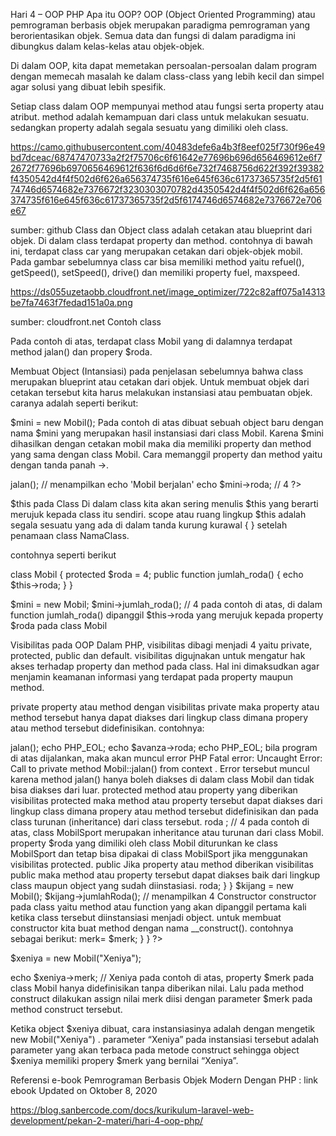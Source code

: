 Hari 4 – OOP PHP
Apa itu OOP?
OOP (Object Oriented Programming) atau pemrograman berbasis objek merupakan paradigma pemrograman yang berorientasikan objek. Semua data dan fungsi di dalam paradigma ini dibungkus dalam kelas-kelas atau objek-objek.

Di dalam OOP, kita dapat memetakan persoalan-persoalan dalam program dengan memecah masalah ke dalam class-class yang lebih kecil dan simpel agar solusi yang dibuat lebih spesifik.

Setiap class dalam OOP mempunyai method atau fungsi serta property atau atribut. method adalah kemampuan dari class untuk melakukan sesuatu. sedangkan property adalah segala sesuatu yang dimiliki oleh class.

https://camo.githubusercontent.com/40483defe6a4b3f8eef025f730f96e49bd7dceac/68747470733a2f2f75706c6f61642e77696b696d656469612e6f72672f77696b6970656469612f636f6d6d6f6e732f7468756d622f392f39382f4350542d4f4f502d6f626a656374735f616e645f636c61737365735f2d5f6174746d6574682e7376672f3230303070782d4350542d4f4f502d6f626a656374735f616e645f636c61737365735f2d5f6174746d6574682e7376672e706e67

sumber: github
Class dan Object
class adalah cetakan atau blueprint dari objek. Di dalam class terdapat property dan method. contohnya di bawah ini, terdapat class car yang merupakan cetakan dari objek-objek mobil. Pada gambar sebelumnya class car bisa memiliki method yaitu refuel(), getSpeed(), setSpeed(), drive() dan memiliki property fuel, maxspeed.

https://ds055uzetaobb.cloudfront.net/image_optimizer/722c82aff075a14313be7fa7463f7fedad151a0a.png

sumber: cloudfront.net
Contoh class

<?php
class Mobil 
{
  public $roda = 4;
  public function jalan()
  {
    echo "Mobil berjalan";
  }
}
?>
Pada contoh di atas, terdapat class Mobil yang di dalamnya terdapat method jalan() dan propery $roda.

Membuat Object (Intansiasi)
pada penjelasan sebelumnya bahwa class merupakan blueprint atau cetakan dari objek. Untuk membuat objek dari cetakan tersebut kita harus melakukan instansiasi atau pembuatan objek. caranya adalah seperti berikut:

$mini = new Mobil();
Pada contoh di atas dibuat sebuah object baru dengan nama $mini yang merupakan hasil instansiasi dari class Mobil. Karena $mini dihasilkan dengan cetakan mobil maka dia memiliki property dan method yang sama dengan class Mobil. Cara memanggil property dan method yaitu dengan tanda panah ->.

<?php
$mini = new Mobil();
$mini->jalan(); // menampilkan echo 'Mobil berjalan'
echo $mini->roda; // 4

?>
$this pada Class
Di dalam class kita akan sering menulis $this yang berarti merujuk kepada class itu sendiri. scope atau ruang lingkup $this adalah segala sesuatu yang ada di dalam tanda kurung kurawal { } setelah penamaan class NamaClass.

contohnya seperti berikut

class Mobil {
  protected $roda = 4;
  public function jumlah_roda() {
    echo $this->roda;
  }
}

$mini = new Mobil;
$mini->jumlah_roda(); // 4 
pada contoh di atas, di dalam function jumlah_roda() dipanggil $this->roda yang merujuk kepada property $roda pada class Mobil

Visibilitas pada OOP
Dalam PHP, visibilitas dibagi menjadi 4 yaitu private, protected, public dan default. visibilitas digujnakan untuk mengatur hak akses terhadap property dan method pada class. Hal ini dimaksudkan agar menjamin keamanan informasi yang terdapat pada property maupun method.

private
property atau method dengan visibilitas private maka property atau method tersebut hanya dapat diakses dari lingkup class dimana propery atau method tersebut didefinisikan. contohnya:

<?php
class Mobil
{
  private $roda = 4;
  private function jalan()
  {
    echo 'Mobil berjalan';
  }
} 
$avanza = new Mobil();
echo $avanza->jalan();
echo PHP_EOL;
echo $avanza->roda;
echo PHP_EOL;
bila program di atas dijalankan, maka akan muncul error PHP Fatal error: Uncaught Error: Call to private method Mobil::jalan() from context . Error tersebut muncul karena method jalan() hanya boleh diakses di dalam class Mobil dan tidak bisa diakses dari luar.

protected
method atau property yang diberikan visibilitas protected maka method atau property tersebut dapat diakses dari lingkup class dimana propery atau method tersebut didefinisikan dan pada class turunan (inheritance) dari class tersebut.

<?php

class Mobil 
{
  protected $roda = 4;

}

class MobilSport extends Mobil
{
  protected $maxSpeed;
}

$ferrari = new MobilSport;
echo $ferrari->roda ; // 4 
pada contoh di atas, class MobilSport merupakan inheritance atau turunan dari class Mobil. property $roda yang dimiliki oleh class Mobil diturunkan ke class MobilSport dan tetap bisa dipakai di class MobilSport jika menggunakan visibilitas protected.

public
Jika property atau method diberikan visibilitas public maka method atau property tersebut dapat diakses baik dari lingkup class maupun object yang sudah diinstasiasi.

<?php
class Mobil
{
  private $roda = 4;
  public function jumlahRoda()
  {
    echo $this->roda;
  }
}

$kijang = new Mobil();
$kijang->jumlahRoda(); // menampilkan 4
Constructor
constructor pada class yaitu method atau function yang akan dipanggil pertama kali ketika class tersebut diinstansiasi menjadi object. untuk membuat constructor kita buat method dengan nama __construct(). contohnya sebagai berikut:

<?php

class Mobil {
  protected $roda= 4;
  public $merk;
  public function __construct($merk) 
  {
    $this->merk= $merk;
  }
}

?>

$xeniya = new Mobil("Xeniya");

echo $xeniya->merk; // Xeniya
pada contoh di atas, property $merk pada class Mobil hanya didefinisikan tanpa diberikan nilai. Lalu pada method construct dilakukan assign nilai merk diisi dengan parameter $merk pada method construct tersebut.

Ketika object $xeniya dibuat, cara instansiasinya adalah dengan mengetik new Mobil("Xeniya") . parameter “Xeniya” pada instansiasi tersebut adalah parameter yang akan terbaca pada metode construct sehingga object $xeniya memiliki propery $merk yang bernilai “Xeniya”.

Referensi
e-book Pemrograman Berbasis Objek Modern Dengan PHP : link ebook
Updated on Oktober 8, 2020

https://blog.sanbercode.com/docs/kurikulum-laravel-web-development/pekan-2-materi/hari-4-oop-php/